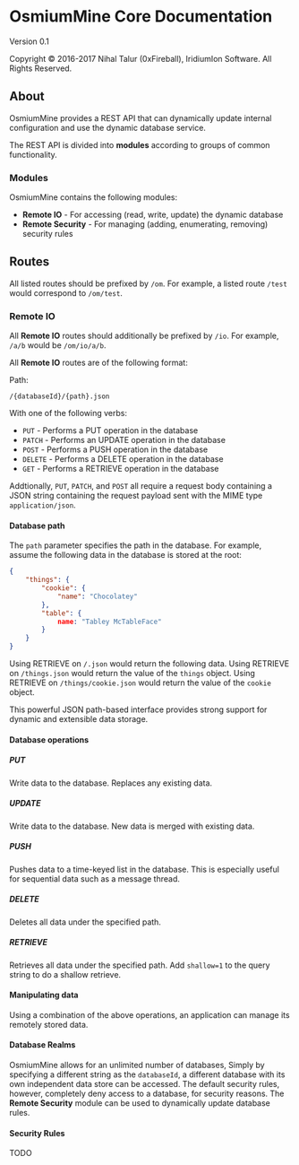 
# OsmiumMine Core Documentation

Version 0.1

Copyright &copy; 2016-2017 Nihal Talur (0xFireball), IridiumIon Software. All Rights Reserved.

## About

OsmiumMine provides a REST API that can dynamically
update internal configuration and use the dynamic database
service.

The REST API is divided into **modules** according to groups
of common functionality.

### Modules

OsmiumMine contains the following modules:

- **Remote IO** - For accessing (read, write, update) the dynamic database
- **Remote Security** - For managing (adding, enumerating, removing) security rules

## Routes

All listed routes should be prefixed by `/om`.
For example, a listed route `/test` would correspond
to `/om/test`.

### Remote IO

All **Remote IO** routes should additionally be prefixed by `/io`. For example,
`/a/b` would be `/om/io/a/b`.

All **Remote IO** routes are of the following format:

Path:

`/{databaseId}/{path}.json`

With one of the following verbs:

- `PUT` - Performs a PUT operation in the database
- `PATCH` - Performs an UPDATE operation in the database
- `POST` - Performs a PUSH operation in the database
- `DELETE` - Performs a DELETE operation in the database
- `GET` - Performs a RETRIEVE operation in the database

Addtionally, `PUT`, `PATCH`, and `POST` all require
a request body containing a JSON string containing the request
payload sent with the MIME type `application/json`.

#### Database path

The `path` parameter specifies the path in the database.
For example, assume the following data in the database is stored at the
root:

```json
{
    "things": {
        "cookie": {
            "name": "Chocolatey"
        },
        "table": {
            name: "Tabley McTableFace"
        }
    }
}
```

Using RETRIEVE on `/.json` would return the following data.
Using RETRIEVE on `/things.json` would return the value
of the `things` object. Using RETRIEVE on `/things/cookie.json`
would return the value of the `cookie` object.

This powerful JSON path-based interface provides strong
support for dynamic and extensible data storage.

#### Database operations

##### PUT

Write data to the database. Replaces any existing data.

##### UPDATE

Write data to the database. New data is merged with existing data.

##### PUSH

Pushes data to a time-keyed list in the database. This
is especially useful for sequential data such as a message thread.

##### DELETE

Deletes all data under the specified path.

##### RETRIEVE

Retrieves all data under the specified path.
Add `shallow=1` to the query string to do a shallow
retrieve.

#### Manipulating data

Using a combination of the above operations,
an application can manage its remotely stored data.

#### Database Realms

OsmiumMine allows for an unlimited number of databases,
Simply by specifying a different string as the `databaseId`,
a different database with its own independent data store can be accessed.
The default security rules, however, completely deny
access to a database, for security reasons. The **Remote Security**
module can be used to dynamically update database rules.

#### Security Rules

TODO
